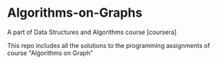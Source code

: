 # Algorithms-on-Graphs
A part of Data Structures and Algorithms course [coursera]


This repo includes all the solutions to the programming assignments of course "Algorithms on Graph" 
